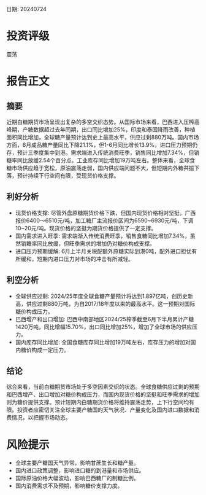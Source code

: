 
日期: 20240724

# 投资评级

震荡

# 报告正文

## 摘要

近期白糖期货市场呈现出复杂的多空交织态势。从国际市场来看，巴西进入压榨高峰期，产糖数据超过去年同期，出口同比增加25%，印度和泰国降雨改善，种植面积同比增加，全球糖产量预计达到史上最高水平，供应过剩880万吨。国内市场方面，6月成品糖产量同比下降21.1%，但1-6月同比增长13.9%，进口压力预期仍存，预计三季度集中到港。需求端进入传统消费旺季，销售同比增加7.34%，但销糖率同比放缓2.54个百分点。工业库存同比增加19万吨左右。整体来看，全球食糖市场供应趋于宽松，原油震荡走弱，国内供应端问题不大，但短期内外糖共振下落，预计持续下行空间有限，受现货价格支撑。

## 利好分析

* 现货价格支撑: 尽管外盘原糖期货价格下跌，但国内现货价格相对坚挺，广西报价6400～6510元/吨，加工糖厂主流报价区间为6590~6930元/吨，下调10~20元/吨。现货价格的坚挺为期货价格提供了一定支撑。
* 国内需求进入旺季: 需求端渐入传统消费旺季，销售食糖同比增加7.34%，虽然销糖率同比放缓，但旺季需求的增加仍对糖价构成支撑。
* 进口压力预期缓解: 6月上半月关税配额外原糖实际到港0吨，配外进口担忧有所缓和，短期内进口压力对市场的冲击有所减轻。

## 利空分析

* 全球供应过剩: 2024/25年度全球食糖产量预计将达到1.897亿吨，创历史新高，供应过剩880万吨，为自2017/18年度以来的最高水平。这一预期对国际糖价构成压力。
* 巴西增产和出口增加: 巴西中南部地区2024/25榨季截至6月下半月累计产糖1420万吨，同比增幅15.70%，出口同比增加25%，增加了全球市场的供应压力。
* 国内库存同比增加: 全国食糖库存同比增加19万吨左右，库存压力的增加对国内糖价构成一定压力。

## 结论

综合来看，当前白糖期货市场处于多空因素交织的状态。全球食糖供应过剩的预期和巴西增产、出口增加对糖价构成压力，而国内现货价格的坚挺和旺季需求的增加则为糖价提供支撑。预计短期内白糖期货价格将维持震荡走势，上下行空间均有限。投资者应密切关注全球主要产糖国的天气状况、产量变化及国内进口数据和消费情况，以把握市场动态。

# 风险提示

* 全球主要产糖国天气异常，影响甘蔗生长和糖产量。
* 国内进口政策调整，影响进口糖的到港量和市场供应。
* 国际原油价格大幅波动，影响巴西糖厂的制糖比例。
* 国内消费需求不及预期，影响糖价支撑力度。
